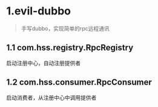 # 1.evil-dubbo
>手写dubbo，实现简单的rpc远程通讯

## 1.1 com.hss.registry.RpcRegistry
启动注册中心，自动注册提供者

## 1.2 com.hss.consumer.RpcConsumer
启动消费者，从注册中心中调用提供者